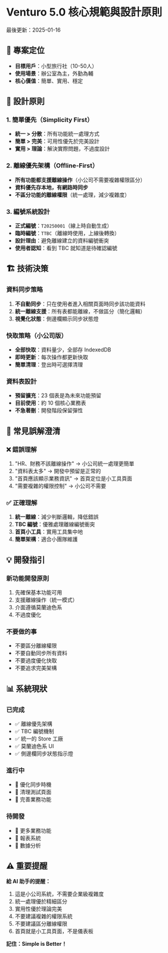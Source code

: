 # Venturo 5.0 核心規範與設計原則

最後更新：2025-01-16

## 🎯 專案定位
- **目標用戶**：小型旅行社（10-50人）
- **使用場景**：辦公室為主，外勤為輔
- **核心價值**：簡單、實用、穩定

## 📐 設計原則

### 1. 簡單優先（Simplicity First）
- **統一 > 分散**：所有功能統一處理方式
- **簡單 > 完美**：可用性優先於完美設計
- **實用 > 理論**：解決實際問題，不過度設計

### 2. 離線優先架構（Offline-First）
- **所有功能都支援離線操作**（小公司不需要複雜權限區分）
- **資料優先存本地，有網路時同步**
- **不區分功能的離線權限**（統一處理，減少複雜度）

### 3. 編號系統設計
- **正式編號**：`T20250001`（線上時自動生成）
- **臨時編號**：`TTBC`（離線時使用，上線後轉換）
- **設計理由**：避免離線建立的資料編號衝突
- **使用者認知**：看到 TBC 就知道是待確認編號

## 🏗️ 技術決策

### 資料同步策略
1. **不自動同步**：只在使用者進入相關頁面時同步該功能資料
2. **統一離線支援**：所有表都能離線，不做區分（簡化邏輯）
3. **視覺化狀態**：側邊欄顯示同步狀態燈

### 快取策略（小公司版）
- **全部快取**：資料量少，全部存 IndexedDB
- **即時更新**：每次操作都更新快取
- **簡單清理**：登出時可選擇清理

### 資料表設計
- **預留擴充**：23 個表是為未來功能預留
- **目前使用**：約 10 個核心業務表
- **不急著刪**：開發階段保留彈性

## 🚫 常見誤解澄清

### ❌ 錯誤理解
1. "HR、財務不該離線操作" → 小公司統一處理更簡單
2. "資料表太多" → 開發中預留是正常的
3. "首頁應該顯示業務資訊" → 首頁定位是小工具頁面
4. "需要複雜的權限控制" → 小公司不需要

### ✅ 正確理解
1. **統一離線**：減少判斷邏輯，降低錯誤
2. **TBC 編號**：優雅處理離線編號衝突
3. **首頁小工具**：實用工具集中地
4. **簡單架構**：適合小團隊維護

## 💡 開發指引

### 新功能開發原則
1. 先確保基本功能可用
2. 支援離線操作（統一模式）
3. 介面遵循莫蘭迪色系
4. 不過度優化

### 不要做的事
- 不要區分離線權限
- 不要自動同步所有資料
- 不要過度優化快取
- 不要追求完美架構

## 📊 系統現狀

### 已完成
- ✅ 離線優先架構
- ✅ TBC 編號機制
- ✅ 統一的 Store 工廠
- ✅ 莫蘭迪色系 UI
- ✅ 側邊欄同步狀態指示燈

### 進行中
- 🔄 優化同步時機
- 🔄 清理測試頁面
- 🔄 完善業務功能

### 待開發
- 📝 更多業務功能
- 📝 報表系統
- 📝 數據分析

## ⚠️ 重要提醒

**給 AI 助手的提醒：**
1. 這是小公司系統，不需要企業級複雜度
2. 統一處理優於精細區分
3. 實用性優於理論完美
4. 不要建議複雜的權限系統
5. 不要建議區分離線權限
6. 首頁就是小工具頁面，不是儀表板

**記住：Simple is Better！**
